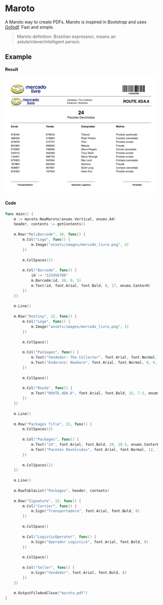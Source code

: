 # Maroto
A Maroto way to create PDFs. Maroto is inspired in Bootstrap and uses [Gofpdf](https://github.com/jung-kurt/gofpdf). Fast and simple.

> Maroto definition: Brazilian expression, means an astute/clever/intelligent person.

## Example

#### Result
![Image of Yaktocat](assets/images/result.png)

#### Code
```go
func main() {
	m := maroto.NewMaroto(enums.Vertical, enums.A4)
	header, contents := getContents()

	m.Row("MeliBarcode", 20, func() {
		m.Col("Logo", func() {
			m.Image("assets/images/mercado_livre.png", 4)
		})

		m.ColSpaces(2)

		m.Col("Barcode", func() {
			id := "123456789"
			m.Barcode(id, 30, 9, 5)
			m.Text(id, font.Arial, font.Bold, 8, 17, enums.CenterH)
		})
	})

	m.Line()

	m.Row("Destiny", 12, func() {
		m.Col("Logo", func() {
			m.Image("assets/images/mercado_livre.png", 1)
		})

		m.ColSpace()

		m.Col("Packages", func() {
			m.Text("Vendedor: The Collector", font.Arial, font.Normal, 9, 5, enums.Left)
			m.Text("Endereco: Nowhere", font.Arial, font.Normal, 9, 9, enums.Left)
		})

		m.ColSpace()

		m.Col("Route", func() {
			m.Text("ROUTE.XDA.6", font.Arial, font.Bold, 15, 7.5, enums.Left)
		})
	})

	m.Line()

	m.Row("Packages Title", 22, func() {
		m.ColSpaces(2)

		m.Col("Packages", func() {
			m.Text("24", font.Arial, font.Bold, 20, 10.5, enums.CenterH)
			m.Text("Pacotes Devolvidos", font.Arial, font.Normal, 12, 16, enums.CenterH)
		})

		m.ColSpaces(2)
	})

	m.Line()

	m.RowTableList("Packages", header, contents)

	m.Row("Signature", 15, func() {
		m.Col("Carrier", func() {
			m.Sign("Transportadora", font.Arial, font.Bold, 8)
		})

		m.ColSpace()

		m.Col("LogisticOperator", func() {
			m.Sign("Operador Logistico", font.Arial, font.Bold, 8)
		})

		m.ColSpace()

		m.Col("Seller", func() {
			m.Sign("Vendedor", font.Arial, font.Bold, 8)
		})
	})

	m.OutputFileAndClose("maroto.pdf")
}
```